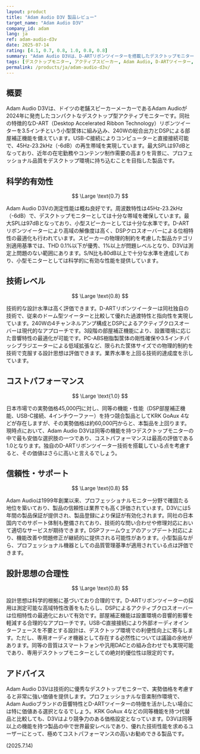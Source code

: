 ```yaml
---
layout: product
title: "Adam Audio D3V 製品レビュー"
target_name: "Adam Audio D3V"
company_id: adam
lang: ja
ref: adam-audio-d3v
date: 2025-07-14
rating: [4.1, 0.7, 0.8, 1.0, 0.8, 0.8]
summary: "Adam Audio D3Vは、D-ARTリボンツイーターを搭載したデスクトップモニターです。技術的な設計は優秀で、同等機能の代替品と比較すると世界最安レベルの優れたコストパフォーマンスを提供します。"
tags: [デスクトップモニター, アクティブスピーカー, Adam Audio, D-ARTツイーター, DSP]
permalink: /products/ja/adam-audio-d3v/
---
```


## 概要

Adam Audio D3Vは、ドイツの老舗スピーカーメーカーであるAdam Audioが2024年に発売したコンパクトなデスクトップ型アクティブモニターです。同社の特徴的なD-ART（Desktop Accelerated Ribbon Technology）リボンツイーターを3.5インチという小型筐体に組み込み、240Wの総合出力とDSPによる部屋補正機能を備えています。USB-C接続によりコンピューターと直接接続可能で、45Hz-23.2kHz（-6dB）の再生帯域を実現しています。最大SPLは97dBとなっており、近年の在宅勤務やコンテンツ制作需要の高まりを背景に、プロフェッショナル品質をデスクトップ環境に持ち込むことを目指した製品です。

## 科学的有効性

$$ \Large \text{0.7} $$

Adam Audio D3Vの測定性能は概ね良好です。周波数特性は45Hz-23.2kHz（-6dB）で、デスクトップモニターとしては十分な帯域を確保しています。最大SPLは97dBとなっており、小型スピーカーとしては十分な水準です。D-ARTリボンツイーターにより高域の解像度は高く、DSPクロスオーバーによる位相特性の最適化も行われています。スピーカーの物理的制約を考慮した製品カテゴリ別適用基準では、THD 0.1%以下が優秀、1%以上が問題レベルとなり、D3Vは測定上問題のない範囲にあります。S/N比も80dB以上で十分な水準を達成しており、小型モニターとしては科学的に有効な性能を提供しています。

## 技術レベル

$$ \Large \text{0.8} $$

技術的な設計水準は高く評価できます。D-ARTリボンツイーターは同社独自の技術で、従来のドーム型ツイーターと比較して優れた過渡特性と指向性を実現しています。240Wの4チャンネルアンプ構成とDSPによるアクティブクロスオーバーは現代的なアプローチです。3段階の部屋補正機能により、設置環境に応じた音響特性の最適化が可能です。PC-ABS樹脂製筐体の剛性確保や3.5インチパッシブラジエーターによる低域拡張など、限られた筐体サイズでの物理的制約を技術で克服する設計思想は評価できます。業界水準を上回る技術的達成度を示しています。

## コストパフォーマンス

$$ \Large \text{1.0} $$

日本市場での実勢価格45,000円に対し、同等の機能・性能（DSP部屋補正機能、USB-C接続、4インチウーファー）を持つ競合製品としてKRK GoAux 4などが存在しますが、その実勢価格は約60,000円からと、本製品を上回ります。現時点において、Adam Audio D3Vは同等の機能を持つデスクトップモニターの中で最も安価な選択肢の一つであり、コストパフォーマンスは最高の評価である1.0となります。独自のD-ARTリボンツイーター技術を搭載している点を考慮すると、その価値はさらに高いと言えるでしょう。

## 信頼性・サポート

$$ \Large \text{0.8} $$

Adam Audioは1999年創業以来、プロフェッショナルモニター分野で確固たる地位を築いており、製品の信頼性は業界でも高く評価されています。D3Vには5年間の製品保証が提供され、製品登録により保証が有効化されます。同社の日本国内でのサポート体制も整備されており、技術的な問い合わせや修理対応において適切なサービスが期待できます。DSPファームウェアのアップデート対応により、機能改善や問題修正が継続的に提供される可能性があります。小型製品ながら、プロフェッショナル機器としての品質管理基準が適用されている点は評価できます。

## 設計思想の合理性

$$ \Large \text{0.8} $$

設計思想は科学的根拠に基づいており合理的です。D-ARTリボンツイーターの採用は測定可能な高域特性改善をもたらし、DSPによるアクティブクロスオーバーは位相特性の最適化において有効です。部屋補正機能は設置環境の音響的影響を軽減する合理的なアプローチです。USB-C直接接続により外部オーディオインターフェースを不要とする設計は、デスクトップ環境での利便性向上に寄与します。ただし、専用オーディオ機器として存在する必然性については議論の余地があります。同等の音質はスマートフォンや汎用DACとの組み合わせでも実現可能であり、専用デスクトップモニターとしての絶対的優位性は限定的です。

## アドバイス

Adam Audio D3Vは技術的に優秀なデスクトップモニターで、実勢価格を考慮すると非常に強い価値を提供します。プロフェッショナルな音楽制作環境で、Adam Audioブランドの音響特性とD-ARTツイーターの特徴を活かしたい場合には特に価値ある選択となるでしょう。KRK GoAux 4などの同等機能を持つ代替品と比較しても、D3Vはより競争力のある価格設定となっています。D3Vは同等以上の機能を持つ製品の中で世界最安レベルであり、優れた技術性能を求めるユーザーにとって、極めてコストパフォーマンスの高いお勧めできる製品です。

(2025.7.14)